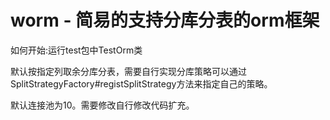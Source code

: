 # worm - 简易的支持分库分表的orm框架

如何开始:运行test包中TestOrm类

默认按指定列取余分库分表，需要自行实现分库策略可以通过SplitStrategyFactory#registSplitStrategy方法来指定自己的策略。

默认连接池为10。需要修改自行修改代码扩充。
